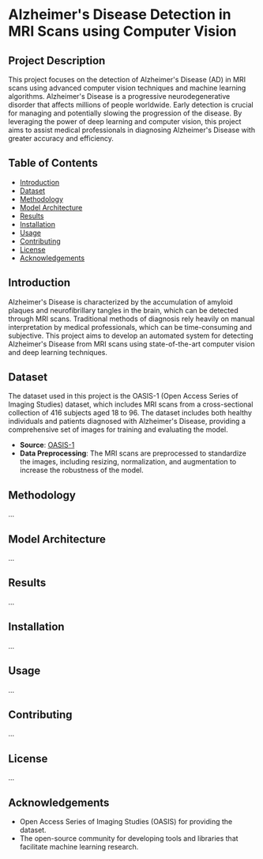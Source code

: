 # Alzheimer's Disease Detection in MRI Scans using Computer Vision

## Project Description

This project focuses on the detection of Alzheimer's Disease (AD) in MRI scans using advanced computer vision techniques and machine learning algorithms. Alzheimer's Disease is a progressive neurodegenerative disorder that affects millions of people worldwide. Early detection is crucial for managing and potentially slowing the progression of the disease. By leveraging the power of deep learning and computer vision, this project aims to assist medical professionals in diagnosing Alzheimer's Disease with greater accuracy and efficiency.

## Table of Contents

- [Introduction](#introduction)
- [Dataset](#dataset)
- [Methodology](#methodology)
- [Model Architecture](#model-architecture)
- [Results](#results)
- [Installation](#installation)
- [Usage](#usage)
- [Contributing](#contributing)
- [License](#license)
- [Acknowledgements](#acknowledgements)

## Introduction

Alzheimer's Disease is characterized by the accumulation of amyloid plaques and neurofibrillary tangles in the brain, which can be detected through MRI scans. Traditional methods of diagnosis rely heavily on manual interpretation by medical professionals, which can be time-consuming and subjective. This project aims to develop an automated system for detecting Alzheimer's Disease from MRI scans using state-of-the-art computer vision and deep learning techniques.

## Dataset

The dataset used in this project is the OASIS-1 (Open Access Series of Imaging Studies) dataset, which includes MRI scans from a cross-sectional collection of 416 subjects aged 18 to 96. The dataset includes both healthy individuals and patients diagnosed with Alzheimer's Disease, providing a comprehensive set of images for training and evaluating the model.

- **Source**: [OASIS-1](https://www.oasis-brains.org/)
- **Data Preprocessing**: The MRI scans are preprocessed to standardize the images, including resizing, normalization, and augmentation to increase the robustness of the model.

## Methodology

...

## Model Architecture

...

## Results

...

## Installation

...

## Usage

...

## Contributing

...

## License

...

## Acknowledgements

- Open Access Series of Imaging Studies (OASIS) for providing the dataset.
- The open-source community for developing tools and libraries that facilitate machine learning research.
